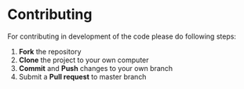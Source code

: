 # Contributing

For contributing in development of the code please do following steps:

1. **Fork** the repository
2. **Clone** the project to your own computer
3. **Commit** and **Push** changes to your own branch
4. Submit a **Pull request** to master branch